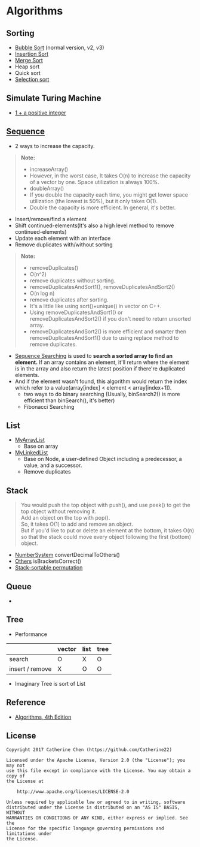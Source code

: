 Algorithms
===================


## Sorting
- [Bubble Sort] (normal version, v2, v3)
- [Insertion Sort]
- [Merge Sort]
- Heap sort
- Quick sort
- [Selection sort]

## Simulate Turing Machine
  - [1 + a positive integer]

## [Sequence]
  - 2 ways to increase the capacity.

> **Note:**
> - increaseArray()
>  - However, in the worst case, It takes O(n) to increase the capacity of a vector by one.
>Space utilization is always 100%.
> - doubleArray()
>  - If you double the capacity each time, you might get lower space utilization (the lowest is 50%), but it only takes O(1).
> - Double the capacity is more efficient. In general, it's better.

  - Insert/remove/find a element
  - Shift continued-elements(It's also a high level method to remove continued-elements)
  - Update each element with an interface
  - Remove duplicates with/without sorting

  > **Note:**
  > - removeDuplicates()
  >  - O(n^2)
  >  - remove duplicates without sorting.
  > - removeDuplicatesAndSort1(), removeDuplicatesAndSort2()
  >  - O(n log n)
  >  - remove duplicates after sorting.
  >  - It's a little like using sort()+unique() in vector on C++.
  > - Using removeDuplicatesAndSort1() or removeDuplicatesAndSort2() if you don't need to return unsorted array.
  > - removeDuplicatesAndSort2() is more efficient and smarter then removeDuplicatesAndSort1() due to using replace method to remove duplicates.

  - [Sequence Searching] is used to **search a sorted array to find an element.** If an array contains an element, it'll return where the element is in the array and also return the latest position if there're duplicated elements.
  - And if the element wasn't found, this algorithm would return the index which refer to a value(array[index] < element < array[index+1]).
      - two ways to do binary searching (Usually, binSearch2() is more efficient than binSearch(), it's better)
      - Fibonacci Searching

## List
  - [MyArrayList]
    - Base on array
  - [MyLinkedList]
    - Base on Node, a user-defined Object including a predecessor, a value, and a successor.
    - Remove duplicates

## Stack
>  You would push the top object with push(), and use peek() to get the top object without removing it. <br>
>  Add an object on the top with pop(). <br>
>  So, it takes O(1) to add and remove an object. <br>
>  But if you'd like to put or delete an element at the bottom, it takes O(n) so that the stack could move every object following the first (bottom) object.

  - [NumberSystem] convertDecimalToOthers()
  - [Others] isBracketsCorrect()
  - [Stack-sortable permutation]

## Queue
  -

## Tree
  - Performance

|  | vector | list | tree |
| -- | -- | -- | -- |
| search | O | X | O |
| insert / remove | X | O | O |
  - Imaginary Tree is sort of List<List>


## Reference
  - [Algorithms, 4th Edition]

## License

  ```
  Copyright 2017 Catherine Chen (https://github.com/Catherine22)

  Licensed under the Apache License, Version 2.0 (the "License"); you may not
  use this file except in compliance with the License. You may obtain a copy of
  the License at

      http://www.apache.org/licenses/LICENSE-2.0

  Unless required by applicable law or agreed to in writing, software
  distributed under the License is distributed on an "AS IS" BASIS, WITHOUT
  WARRANTIES OR CONDITIONS OF ANY KIND, either express or implied. See the
  License for the specific language governing permissions and limitations under
  the License.
  ```

   [Merge Sort]:<https://github.com/Catherine22/Algorithms/blob/master/src/com/catherine/sort/MergeSort.java>
   [Insertion Sort]:<https://github.com/Catherine22/Algorithms/blob/master/src/com/catherine/sort/InsertionSort.java>
   [Bubble Sort]:<https://github.com/Catherine22/Algorithms/blob/master/src/com/catherine/sort/BubbleSort.java>
   [Selection sort]:<https://github.com/Catherine22/Algorithms/blob/master/src/com/catherine/sort/SelectionSort.java>
   [Stack-sortable permutation]:<https://github.com/Catherine22/Algorithms/blob/master/src/com/catherine/sort/SortableStackPermutation.java>
   [Sequence]:<https://github.com/Catherine22/Algorithms/blob/master/src/com/catherine/data_type/Sequence.java>
   [Sequence Searching]:<https://github.com/Catherine22/Algorithms/blob/master/src/com/catherine/data_type/Search.java>
   [1 + a positive integer]:<https://github.com/Catherine22/Algorithms/blob/master/src/com/catherine/turing_machine/TuringMachine.java>
   [MyArrayList]:<https://github.com/Catherine22/Algorithms/blob/master/src/com/catherine/data_type/MyArrayList.java>
   [MyLinkedList]:<https://github.com/Catherine22/Algorithms/blob/master/src/com/catherine/data_type/MyLinkedList.java>
   [NumberSystem]:<https://github.com/Catherine22/Algorithms/blob/master/src/com/catherine/utils/NumberSystem.java>
   [Others]:<https://github.com/Catherine22/Algorithms/blob/master/src/com/catherine/utils/Others.java>
   [Algorithms, 4th Edition]:<http://algs4.cs.princeton.edu/home/>
